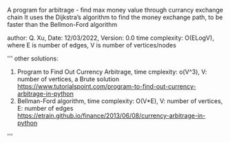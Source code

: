 
A program for arbitrage - find max money value through currancy exchange chain
It uses the Dijkstra’s algorithm to find the money exchange path, to be faster than the Bellmon-Ford algorithm

author: Q. Xu, Date: 12/03/2022, Version: 0.0
time complexity: O(ELogV), where E is number of edges, V is number of vertices/nodes

''' other solutions:
1) Program to Find Out Currency Arbitrage, time cmplexity: o(V^3), V: number of vertices, a Brute solution
    https://www.tutorialspoint.com/program-to-find-out-currency-arbitrage-in-python
2) Bellman-Ford algorithm, time complexity: O(V*E), V: number of vertices, E: number of edges
    https://etrain.github.io/finance/2013/06/08/currency-arbitrage-in-python

'''
